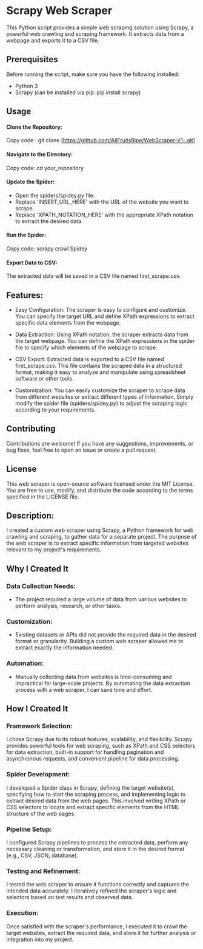 # Scrapy Web Scraper
This Python script provides a simple web scraping solution using Scrapy, a powerful web crawling and scraping framework. It extracts data from a webpage and exports it to a CSV file.

## Prerequisites
Before running the script, make sure you have the following installed:

- Python 3 
- Scrapy (can be installed via pip: pip install scrapy)

## Usage
#### Clone the Repository:

Copy code : git clone [https://github.com/AllFruitsRipe/WebScraper-V1-.git]

#### Navigate to the Directory:

Copy code: cd your_repository

#### Update the Spider:

- Open the spiders/spidey.py file.
- Replace 'INSERT_URL_HERE' with the URL of the website you want to scrape.
- Replace 'XPATH_NOTATION_HERE' with the appropriate XPath notation to extract the desired data.
  
#### Run the Spider:

Copy code: scrapy crawl Spidey

#### Export Data to CSV:

The extracted data will be saved in a CSV file named first_scrape.csv.

## Features:
- Easy Configuration: The scraper is easy to configure and customize. You can specify the target URL and define XPath expressions to extract specific data elements from the webpage.

- Data Extraction: Using XPath notation, the scraper extracts data from the target webpage. You can define the XPath expressions in the spider file to specify which elements of the webpage to scrape.

- CSV Export: Extracted data is exported to a CSV file named first_scrape.csv. This file contains the scraped data in a structured format, making it easy to analyze and manipulate using spreadsheet software or other tools.

- Customization: You can easily customize the scraper to scrape data from different websites or extract different types of information. Simply modify the spider file (spiders/spidey.py) to adjust the scraping logic according to your requirements.


## Contributing
Contributions are welcome! If you have any suggestions, improvements, or bug fixes, feel free to open an issue or create a pull request.

## License
This web scraper is open-source software licensed under the MIT License. You are free to use, modify, and distribute the code according to the terms specified in the LICENSE file.







## Description:

I created a custom web scraper using Scrapy, a Python framework for web crawling and scraping, to gather data for a separate project. The purpose of the web scraper is to extract specific information from targeted websites relevant to my project's requirements.



## Why I Created It

### Data Collection Needs:
- The project required a large volume of data from various websites to perform analysis, research, or other tasks.

### Customization:
- Existing datasets or APIs did not provide the required data in the desired format or granularity. Building a custom web scraper allowed me to extract exactly the information needed.

### Automation:
- Manually collecting data from websites is time-consuming and impractical for large-scale projects. By automating the data extraction process with a web scraper, I can save time and effort.




## How I Created It

### Framework Selection: 
I chose Scrapy due to its robust features, scalability, and flexibility. Scrapy provides powerful tools for web scraping, such as XPath and CSS selectors for data extraction, built-in support for handling pagination and asynchronous requests, and convenient pipeline for data processing.

### Spider Development:
I developed a Spider class in Scrapy, defining the target website(s), specifying how to start the scraping process, and implementing logic to extract desired data from the web pages. This involved writing XPath or CSS selectors to locate and extract specific elements from the HTML structure of the web pages.

### Pipeline Setup: 
I configured Scrapy pipelines to process the extracted data, perform any necessary cleaning or transformation, and store it in the desired format (e.g., CSV, JSON, database).

### Testing and Refinement: 
I tested the web scraper to ensure it functions correctly and captures the intended data accurately. I iteratively refined the scraper's logic and selectors based on test results and observed data.

### Execution: 
Once satisfied with the scraper's performance, I executed it to crawl the target websites, extract the required data, and store it for further analysis or integration into my project.
